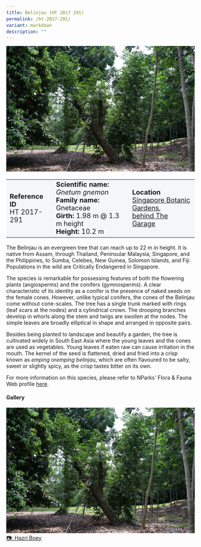 ```yaml
---
title: Belinjau (HT 2017 291)
permalink: /ht-2017-291/
variant: markdown
description: ""
---
```

<div class="isomer-image-wrapper">
<img src="/images/Heritage_trees_photos/gnegne_ht2017-291_habit.jpg">
</div><table style="minWidth: 100px; font-size: 18px; background: #F4F6F7">
<tbody><tr>
<td rowspan="1" colspan="1">
<strong>Reference ID</strong>
<br>HT 2017-291
</td>
<td rowspan="1" colspan="1">
	<strong>Scientific name:</strong> <em>Gnetum gnemon</em>
<br><strong>Family name: </strong>Gnetaceae
<br><strong>Girth: </strong>1.98 m @ 1.3 m height
<br><strong>Height: </strong>10.2 m
</td>
<td rowspan="1" colspan="1">
<strong>Location</strong><a href="https://www.onemap.gov.sg/?lat=1.3191299999870336&amp;lng=103.81571999997253">
 <br>Singapore Botanic Gardens,<br>behind The Garage</a>
</td>
</tr>
</tbody>
</table>
<p>The Belinjau is an evergreen tree that can reach up to 22 m in height. It is native from Assam, through Thailand, Peninsular Malaysia, Singapore, and the Philippines, to Sumba, Celebes, New Guinea, Solomon Islands, and Fiji. Populations in the wild are Critically Endangered in Singapore.</p>

<p>The species is remarkable for possessing features of both the flowering plants (angiosperms) and the conifers (gymnosperms). A clear characteristic of its identity as a conifer is the presence of naked seeds on the female cones. However, unlike typical conifers, the cones of the Belinjau come without cone-scales. The tree has a single trunk marked with rings (leaf scars at the nodes) and a cylindrical crown. The drooping branches develop in whorls along the stem and twigs are swollen at the nodes. The simple leaves are broadly elliptical in shape and arranged in opposite pairs.</p>

<p>Besides being planted to landscape and beautify a garden, the tree is cultivated widely in South East Asia where the young leaves and the cones are used as vegetables. Young leaves if eaten raw can cause irritation in the mouth. The kernel of the seed is flattened, dried and fried into a crisp known as&nbsp;<em>emping</em> or<em>emping belinjau</em>, which are often flavoured to be salty, sweet or slightly spicy, as the crisp tastes bitter on its own.</p>

<p>For more information on this species, please refer to NParks' Flora &amp; Fauna Web profile <a href="https://www.nparks.gov.sg/florafaunaweb/flora/2/9/2942">here</a>.</p>

<h4><b>Gallery</b></h4>
<div class="isomer-card-grid">
<a href="/images/Heritage_trees_photos/gnegne_ht2017-291_habit.jpg" class="isomer-card">
<div class="isomer-card-image">
<div class="isomer-image-wrapper"><img src="/images/Heritage_trees_photos/gnegne_ht2017-291_habit.jpg"></div></div>
<div class="isomer-card-body"><div class="isomer-card-description">📷: Hazri Boey</div></div></a><br></div>